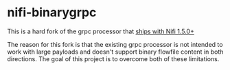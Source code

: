 nifi-binarygrpc
==

This is a hard fork of the grpc processor that [ships with Nifi 1.5.0+](https://cwiki.apache.org/confluence/display/NIFI/Leveraging+gRPC+Processors)

The reason for this fork is that the existing grpc processor is not intended to work with large payloads and doesn't support binary flowfile content in both directions. The goal of this project is to overcome both of these limitations.
